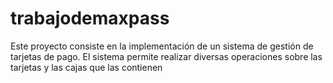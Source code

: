 # trabajodemaxpass
Este proyecto consiste en la implementación de un sistema de gestión de tarjetas de pago. El sistema permite realizar diversas operaciones sobre las tarjetas y las cajas que las contienen
